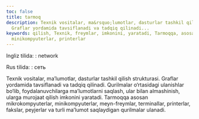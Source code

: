 ```yaml
---
toc: false
title: tarmoq
description: Texnik vositalar, ma&rsquo;lumotlar, dasturlar tashkil qilish strukturasi.
  Graflar yordamida tavsiflanadi va tadqiq qilinadi...
keywords: qilish, Texnik, freymlar, imkonini, yaratadi, Tarmoqqa, asosan, mikrokompyuterlar,
  minikompyuterlar, printerlar
---
```


Ingliz tilida:
:   network

Rus tilida:
:   cеть

Texnik vositalar, ma’lumotlar, dasturlar tashkil qilish strukturasi. Graflar yordamida tavsiflanadi va tadqiq qilinadi. Qurilmalar o‘rtasidagi ulanishlar bo‘lib, foydalanuvchilarga ma’lumotlarni saqlash, ular bilan almashinish, ularga murojaat qilish imkonini yaratadi. Tarmoqqa asosan mikrokompyuterlar, minikompyuterlar, meyn-freymlar, terminallar, printerlar, fakslar, peyjerlar va turli ma’lumot saqlaydigan qurilmalar ulanadi.